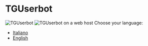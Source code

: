 # TGUserbot
![TGUserbot](https://raw.githubusercontent.com/peppelg/TGUserbot/master/docs/tguserbot.png)
![TGUserbot on a web host](https://raw.githubusercontent.com/peppelg/TGUserbot/master/docs/tguserbot_web_hosting.png)
Choose your language:
* [Italiano](https://github.com/peppelg/TGUserbot/tree/master/docs/it/README.md)
* [English](https://github.com/peppelg/TGUserbot/tree/master/docs/en/README.md)
